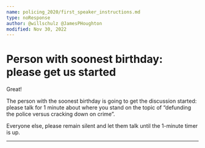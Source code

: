 ```yaml
---
name: policing_2020/first_speaker_instructions.md
type: noResponse
author: @willschulz @JamesPHoughton
modified: Nov 30, 2022
---
```


# Person with soonest birthday: please get us started

Great!

The person with the soonest birthday is going to get the discussion started: please talk for 1 minute about where you stand on the topic of “defunding the police versus cracking down on crime”.

Everyone else, please remain silent and let them talk until the 1-minute timer is up.

---
